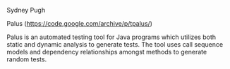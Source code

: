 Sydney Pugh

Palus (https://code.google.com/archive/p/tpalus/)

Palus is an automated testing tool for Java programs which utilizes both 
static and dynamic analysis to generate tests. The tool uses call sequence 
models and dependency relationships amongst methods to generate random tests.